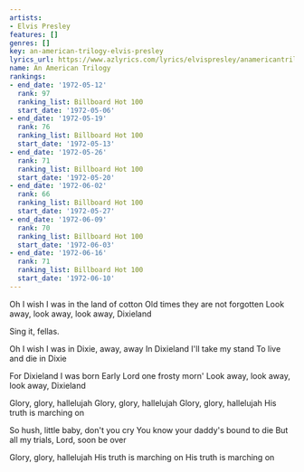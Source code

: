 ```yaml
---
artists:
- Elvis Presley
features: []
genres: []
key: an-american-trilogy-elvis-presley
lyrics_url: https://www.azlyrics.com/lyrics/elvispresley/anamericantrilogy110956.html
name: An American Trilogy
rankings:
- end_date: '1972-05-12'
  rank: 97
  ranking_list: Billboard Hot 100
  start_date: '1972-05-06'
- end_date: '1972-05-19'
  rank: 76
  ranking_list: Billboard Hot 100
  start_date: '1972-05-13'
- end_date: '1972-05-26'
  rank: 71
  ranking_list: Billboard Hot 100
  start_date: '1972-05-20'
- end_date: '1972-06-02'
  rank: 66
  ranking_list: Billboard Hot 100
  start_date: '1972-05-27'
- end_date: '1972-06-09'
  rank: 70
  ranking_list: Billboard Hot 100
  start_date: '1972-06-03'
- end_date: '1972-06-16'
  rank: 71
  ranking_list: Billboard Hot 100
  start_date: '1972-06-10'
---
```


Oh I wish I was in the land of cotton
Old times they are not forgotten
Look away, look away, look away, Dixieland

Sing it, fellas.

Oh I wish I was in Dixie, away, away
In Dixieland 
I'll take my stand 
To live and die in Dixie

For Dixieland I was born
Early Lord one frosty morn'
Look away, look away, look away, Dixieland

Glory, glory, hallelujah
Glory, glory, hallelujah
Glory, glory, hallelujah
His truth is marching on

So hush, little baby, don't you cry
You know your daddy's bound to die
But all my trials, Lord, soon be over

Glory, glory, hallelujah
His truth is marching on
His truth is marching on



